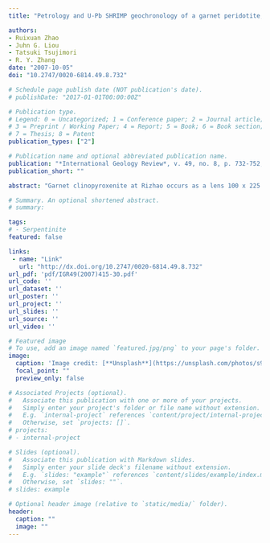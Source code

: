 ```yaml
---
title: "Petrology and U-Pb SHRIMP geochronology of a garnet peridotite, Sulu UHP terrane, east-central China"

authors:
- Ruixuan Zhao
- Juhn G. Liou
- Tatsuki Tsujimori
- R. Y. Zhang
date: "2007-10-05"
doi: "10.2747/0020-6814.49.8.732"

# Schedule page publish date (NOT publication's date).
# publishDate: "2017-01-01T00:00:00Z"

# Publication type.
# Legend: 0 = Uncategorized; 1 = Conference paper; 2 = Journal article;
# 3 = Preprint / Working Paper; 4 = Report; 5 = Book; 6 = Book section;
# 7 = Thesis; 8 = Patent
publication_types: ["2"]

# Publication name and optional abbreviated publication name.
publication: "*International Geology Review*, v. 49, no. 8, p. 732-752, doi:10.2747/0020-6814.49.8.732"
publication_short: ""

abstract: "Garnet clinopyroxenite at Rizhao occurs as a lens 100 x 225 m2 within a serpentinized peridotite body, in fault contact with felsic gneiss. Minor dunite also occurs within the same peridotite. The clinopyroxenite consists of porphyroblastic Grt-bearing (type 1), megacrystic Grt-bearing (type 2), porphyroblastic Cpx-bearing (type 3), and equigranular (type 4) garnet clinopyroxenite. Lamellaerich, coarse-grained Cpx occurs as inclusions in megacrystic Grt from type 2 clinopyroxenite, and as porphyroblasts in a matrix of Cpx + Grt + Ilm from type 3 clinopyroxenite; these clinopyroxenes contain abundant exsolution lamellae of Grt (Prp16-19Grs62Alm19-21Sps1) + Ilm ± Mag ± Amp (Mg#: 0.88-0.98; Na2O: 0.5-3.3 wt%; K2O: 0.7-1.0 wt%; TiO2: 0.1-0.2 wt%). Megacrystic and porphyroblastic garnet (Prp35-42Grs34-45Alm19-24Sps1) also occurs in a matrix of fine-grained Cpx + Grt + Ilm; spinel (Mg#: 0.60-0.62) is present as inclusions in both porphyroblastic Grt and lamellae-rich Cpx. Petrochemical data support a mantle origin involving crystallization of majoritic garnet. We propose that the protolith of the Rizhao clinopyroxenite initially was a spinel clinopyroxenite, and was convected to great depths (>450 km) to form a majoritic garnet that contains high CaO and considerable amounts of FeO and TiO2. During later decompression, the majoritic garnet broke down to form intergrowths of Cpx + Grt + Ilm ± Mag ± Amp at T = 700-800°C, P ≤ 3 GPa. It was then emplaced into a subduction zone and experienced UHP metamorphism at 620-880°C, 3 GPa during Triassic continental collision. Megacrystic/porphyroblastic garnet formed during this stage, and lamellaerich Cpx recrystallized to the matrix assemblage of Cpx + Grt + Ilm subsequently. The clinopyroxenite also experienced later retrogression during exhumation. Zircon U-Pb geochronology yields 215 ± 2 Ma for the Rizhao garnet clinopyroxenite; occurrence of garnet and clinopyroxene inclusions in zircon suggests that this age reflects the UHP metamorphism."

# Summary. An optional shortened abstract.
# summary: 

tags: 
# - Serpentinite
featured: false

links:
 - name: "Link"
   url: "http://dx.doi.org/10.2747/0020-6814.49.8.732"
url_pdf: 'pdf/IGR49(2007)415-30.pdf'
url_code: ''
url_dataset: ''
url_poster: ''
url_project: ''
url_slides: ''
url_source: ''
url_video: ''

# Featured image
# To use, add an image named `featured.jpg/png` to your page's folder. 
image: 
  caption: 'Image credit: [**Unsplash**](https://unsplash.com/photos/s9CC2SKySJM)'
  focal_point: ""
  preview_only: false

# Associated Projects (optional).
#   Associate this publication with one or more of your projects.
#   Simply enter your project's folder or file name without extension.
#   E.g. `internal-project` references `content/project/internal-project/index.md`.
#   Otherwise, set `projects: []`.
# projects:
# - internal-project

# Slides (optional).
#   Associate this publication with Markdown slides.
#   Simply enter your slide deck's filename without extension.
#   E.g. `slides: "example"` references `content/slides/example/index.md`.
#   Otherwise, set `slides: ""`.
# slides: example

# Optional header image (relative to `static/media/` folder).
header:
  caption: ""
  image: ""
---
```

